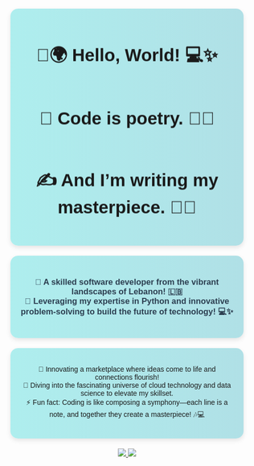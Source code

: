 <!DOCTYPE html>
<html lang="en">
<head>
    <meta charset="UTF-8">
    <meta name="viewport" content="width=device-width, initial-scale=1.0">
    <title>README</title>
    <style>
        body {
            text-align: center;
            font-family: Arial, sans-serif;
        }
        .wave {
            display: inline-block;
            font-size: 2.5em;
            animation: wave 1s infinite;
        }
        @keyframes wave {
            0%, 100% { transform: translateY(0); }
            50% { transform: translateY(-15px); }
        }
        .container {
            background: linear-gradient(to right, #AEEEEE, #B0E0E6);
            padding: 20px;
            border-radius: 15px;
            box-shadow: 0 4px 10px rgba(0, 0, 0, 0.1);
            margin: 20px;
        }
    </style>
</head>
<body>

<div class="container">
    <h1 class="wave">👋🌍 Hello, World! 💻✨</h1>
    <h2 class="wave">🎨 Code is poetry. 📜🎶</h2>
    <h3 class="wave">✍️ And I’m writing my masterpiece. 📖🌟</h3>
</div>

<div class="container">
    <h3 style="color: #2C3E50;">
        🌟 A skilled software developer from the vibrant landscapes of Lebanon! 🇱🇧 <br>
        🚀 Leveraging my expertise in Python and innovative problem-solving to build the future of technology! 💻✨
    </h3>
</div>

<div class="container">
    <p>
        🔭 Innovating a marketplace where ideas come to life and connections flourish!<br>
        🌱 Diving into the fascinating universe of cloud technology and data science to elevate my skillset.<br>
        ⚡ Fun fact: Coding is like composing a symphony—each line is a note, and together they create a masterpiece! 🎶💻
    </p>
</div>

<div align="center"> 
    <a href="mailto:mohammad77.2002@gmail.com">
        <img src="https://img.shields.io/badge/Gmail-333333?style=for-the-badge&logo=gmail&logoColor=red" />
    </a>
    <a href="https://www.linkedin.com/in/mohamad-al-mokdad/" target="_blank">
        <img src="https://img.shields.io/badge/LinkedIn-0077B5?style=for-the-badge&logo=linkedin&logoColor=white" />
    </a>
</div>

</body>
</html>
